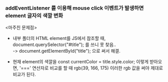 ### addEventListener 를 이용해 mouse click 이벤트가 발생하면 element 글자의 색깔 변화

<마주친 문제점>
* 내부 폴더의 HTML element를 JS에서 참조할 때, document.querySelector("#title"); 를 쓰니 못 찾음..   
-> document.getElementById("title"); 으로 써서 해결.   

* 현재 element의 색깔을 const currentColor = title.style.color; 이렇게 받아오면, '===' 연산자로 비교를 할 때 rgb(39, 166, 175) 이러한 rgb 값을 써야 제대로 비교가 된다.   
